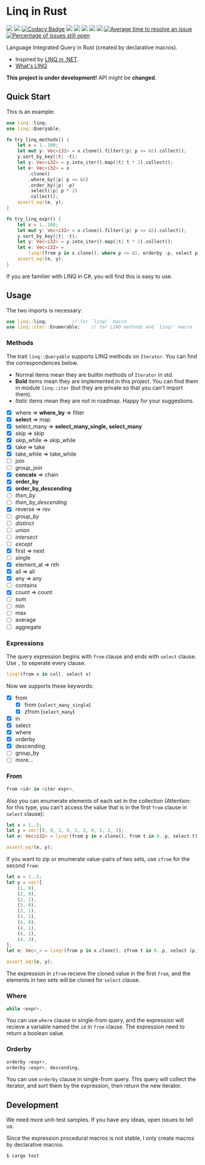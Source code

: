 # Linq in Rust

[![](https://img.shields.io/travis/StardustDL/Linq-in-Rust.svg)](https://travis-ci.org/StardustDL/Linq-in-Rust)
[![](https://img.shields.io/codecov/c/gh/StardustDL/Linq-in-Rust.svg)](https://codecov.io/gh/StardustDL/Linq-in-Rust)
[![Codacy Badge](https://api.codacy.com/project/badge/Grade/f5f2e7f76dbb45cca9a9abc084568b9f)](https://www.codacy.com/app/StardustDL/Linq-in-Rust?utm_source=github.com&amp;utm_medium=referral&amp;utm_content=StardustDL/Linq-in-Rust&amp;utm_campaign=Badge_Grade)
[![](https://img.shields.io/librariesio/github/StardustDL/Linq-in-Rust.svg)](https://libraries.io/cargo/linq)
[![](https://img.shields.io/crates/v/linq.svg)](https://crates.io/crates/linq)
[![](https://img.shields.io/crates/v/linq.svg?label=docs&&colorA=blue)](https://docs.rs/linq/)
![](https://img.shields.io/crates/d/linq.svg)
![](https://img.shields.io/crates/l/linq.svg)
[![Average time to resolve an issue](http://isitmaintained.com/badge/resolution/StardustDL/Linq-in-Rust.svg)](http://isitmaintained.com/project/StardustDL/Linq-in-Rust "Average time to resolve an issue")
[![Percentage of issues still open](http://isitmaintained.com/badge/open/StardustDL/Linq-in-Rust.svg)](http://isitmaintained.com/project/StardustDL/Linq-in-Rust "Percentage of issues still open")

Language Integrated Query in Rust (created by declarative macros).

- Inspired by [LINQ in .NET](https://docs.microsoft.com/en-us/dotnet/csharp/linq/).
- [What's LINQ](https://en.wikipedia.org/wiki/Language_Integrated_Query)

**This project is under development!** API might be **changed**.

## Quick Start

This is an example:

```rust
use linq::linq;
use linq::Queryable;

fn try_linq_methods() {
    let x = 1..100;
    let mut y: Vec<i32> = x.clone().filter(|p| p <= &5).collect();
    y.sort_by_key(|t| -t);
    let y: Vec<i32> = y.into_iter().map(|t| t * 2).collect();
    let e: Vec<i32> = x
        .clone()
        .where_by(|p| p <= &5)
        .order_by(|p| -p)
        .select(|p| p * 2)
        .collect();
    assert_eq!(e, y);
}

fn try_linq_expr() {
    let x = 1..100;
    let mut y: Vec<i32> = x.clone().filter(|p| p <= &5).collect();
    y.sort_by_key(|t| -t);
    let y: Vec<i32> = y.into_iter().map(|t| t * 2).collect();
    let e: Vec<i32> =
        linq!(from p in x.clone(), where p <= &5, orderby -p, select p * 2).collect();
    assert_eq!(e, y);
}
```

If you are familier with LINQ in C#, you will find this is easy to use.

## Usage

The two imports is necessary:

```rust
use linq::linq;         // for `linq!` macro
use linq::iter::Enumerable;    // for LINQ methods and `linq!` macro
```

### Methods

The trait `linq::Queryable` supports LINQ methods on `Iterator`. You can find the correspondences below.

- Normal items mean they are builtin methods of `Iterator` in std.
- **Bold** items mean they are implemented in this project. You can find them in module `linq::iter` (but they are private so that you can't import them).
- *Italic* items mean they are not in roadmap. Happy for your suggestions.

- [x] where => **where_by** => filter
- [x] **select** => map
- [x] select_many => **select_many_single, select_many**
- [x] skip => skip
- [x] skip_while => skip_while
- [x] take => take
- [x] take_while => take_while
- [ ] join
- [ ] *group_join*
- [x] **concate** => chain
- [x] **order_by**
- [x] **order_by_descending**
- [ ] *then_by*
- [ ] *then_by_descending*
- [x] reverse => rev
- [ ] *group_by*
- [ ] *distinct*
- [ ] *union*
- [ ] *intersect*
- [ ] *except*
- [x] first => next
- [ ] single
- [x] element_at => nth
- [x] all => all
- [x] any => any
- [ ] contains
- [x] count => count
- [ ] sum
- [ ] min
- [ ] max
- [ ] average
- [ ] aggregate

### Expressions

The query expression begins with `from` clause and ends with `select` clause. Use `,` to seperate every clause.

```rust
linq!(from x in coll, select x)
```

Now we supports these keywords:

- [x] from
  - [x] from (`select_many_single`)
  - [x] zfrom (`select_many`)
- [x] in
- [x] select
- [x] where
- [x] orderby
- [x] descending
- [ ] group_by
- [ ] more...

### From

```rust
from <id> in <iter expr>,
```

Also you can enumerate elements of each set in the collection (Attention: for this type, you can't access the value that is in the first `from` clause in `select` clause):

```rust
let x = 1..5;
let y = vec![0, 0, 1, 0, 1, 2, 0, 1, 2, 3];
let e: Vec<i32> = linq!(from p in x.clone(), from t in 0..p, select t).collect();

assert_eq!(e, y);
```

If you want to zip or enumerate value-pairs of two sets, use `zfrom` for the second `from`:

```rust
let x = 1..5;
let y = vec![
    (1, 0),
    (2, 0),
    (2, 1),
    (3, 0),
    (3, 1),
    (3, 2),
    (4, 0),
    (4, 1),
    (4, 2),
    (4, 3),
];
let e: Vec<_> = linq!(from p in x.clone(), zfrom t in 0..p, select (p,t)).collect();

assert_eq!(e, y);
```

The expression in `zfrom` recieve the cloned value in the first `from`,
and the elements in two sets will be cloned for `select` clause.

### Where

```rust
while <expr>,
```

You can use `where` clause in single-from query, and the expression will recieve a variable named the `id` in `from` clause. The expression need to return a boolean value.

### Orderby

```rust
orderby <expr>,
orderby <expr>, descending,
```

You can use `orderby` clause in single-from query. This query will collect the iterator, and sort them by the expression, then return the new iterator.

## Development

We need more unit-test samples. If you have any ideas, open issues to tell us.

Since the expression procedural macros is not stable, I only create macros by declarative macros.

```sh
$ cargo test
```
